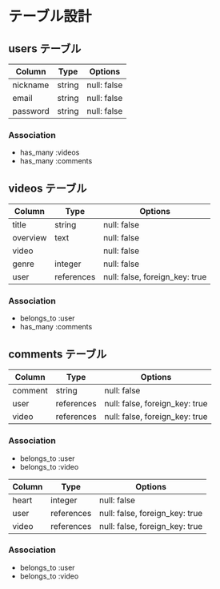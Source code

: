 # テーブル設計

## users テーブル

| Column   | Type   | Options     |
| -------- | ------ | ----------- |
| nickname | string | null: false |
| email    | string | null: false |
| password | string | null: false |

### Association
- has_many :videos
- has_many :comments

## videos テーブル

| Column    | Type       | Options                        |
| --------- | ---------- | ------------------------------ |
| title     | string     | null: false                    |
| overview  | text       | null: false                    |
| video     |            | null: false                    | active_storageの実装
| genre     | integer    | null: false                    |
| user      | references | null: false, foreign_key: true |

### Association
- belongs_to :user
- has_many :comments

## comments テーブル

| Column  | Type       | Options                        |
| ------- | ---------- | ------------------------------ |
| comment | string     | null: false                    |
| user    | references | null: false, foreign_key: true |
| video   | references | null: false, foreign_key: true |

### Association
- belongs_to :user
- belongs_to :video


| Column  | Type       | Options                        |
| ------- | ---------- | ------------------------------ |
| heart   | integer    | null: false                    |
| user    | references | null: false, foreign_key: true |
| video   | references | null: false, foreign_key: true |

### Association
- belongs_to :user
- belongs_to :video

